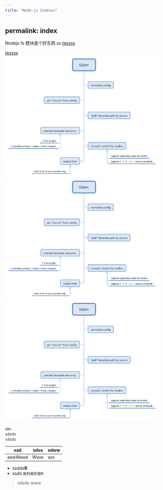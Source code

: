 ```yaml
---
title: "Node.js Indexxx"
---
```


## permalink: index

Nodejs fs 模块是个好东西
ss
[tessss](test.md)

[tessss](test.md)
![Edam](imgs/Edam.png)
![Edam](imgs/Edam.png)
![Edam.png](imgs/Edam.png)

```markdown
abc
sdsds
sdsds
```

| sad     | sdsa | sdww |
| ------- | ---- | ---- |
| aawWawd | Www  | sss  |

* ssdds**R**
* ss*d*s `是的是的是R`

> sdsds
> www
